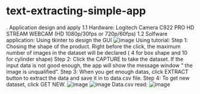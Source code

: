 # text-extracting-simple-app
. Application design and apply
1.1 Hardware:
Logitech Camera C922 PRO HD STREAM WEBCAM (HD 1080p/30fps or 720p/60fps) 
1.2 Solfware application:
Using tkinter to design the GUI
![image](https://github.com/LaiTheTrung/text-extracting-simple-app/assets/100464098/06bde1a8-f697-4aa1-b08b-add61056d631)
Using tutorial:
Step 1: Chosing the shape of the product. Right before the click, the maximum number of images in the dataset will be declared ( 4 for box shape and 10 for cylinder shape)
Step 2: Click the CAPTURE to take the dataset. If the input data is not good enough, the app will show the message window “ the image is unqualified”.
Step 3: When you get enough datas, click EXTRACT button to extract the data and save it in to data.csv file.
Step 4: To get new dataset, click GET NEW.
![image](https://github.com/LaiTheTrung/text-extracting-simple-app/assets/100464098/376fe98f-a0f7-4144-a169-a6e8172d1edc)
![image](https://github.com/LaiTheTrung/text-extracting-simple-app/assets/100464098/3956d9b6-727e-4e62-8b4b-992b1cbb2e25)
Data.csv read:
![image](https://github.com/LaiTheTrung/text-extracting-simple-app/assets/100464098/1c0680b6-d008-42b5-9524-1ac53cce169a)
